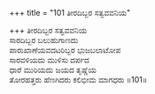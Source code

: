 +++
title = "101 ತೀರದಿಬ್ಬರ ಸತ್ವವವನಿಯ"

+++
ತೀರದಿಬ್ಬರ ಸತ್ವವವನಿಯ   
ಸಾರದಿಬ್ಬರ ಬಲುಹುಗಾಣದು  
ಪಾರುಖಾಣೆಯವದಟರಿಬ್ಬರ ಭುಜಬಲಾಟೋಪ  
ಸಾರವಳಿಯದು ಮುಳಿಸು ದರ್ಪದ  
ಧಾರೆ ಮುರಿಯದು ಜಯದ ತೃಷ್ಣೆಯ  
ತೋರಹತ್ತರು ಹೆಣಗಿದರು ಕಲಿಭೀಮ ಮಾಗಧರು      ॥101॥